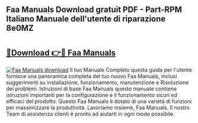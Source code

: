 ## Faa Manuals Download gratuit PDF - Part-RPM Italiano Manuale dell'utente di riparazione 8e0MZ

# <h2><a href="http://dfgvdg.blite.top/?on=Faa+Manuals">🔗Download 👉🔴 Faa Manuals</a></h2>

[![Faa Manuals download](https://i.imgur.com/lujVjoI.png)](http://dfgvdg.blite.top/?on=Faa+Manuals)
Il tuo Manuale Completo questa guida per l'utente fornisce una panoramica completa del tuo nuovo Faa Manuals, inclusi suggerimenti su installazione, funzionamento, manutenzione e Risoluzione dei problemi. Istruzioni di base Faa Manuals questo manuale contiene istruzioni importanti per la configurazione e il funzionamento sicuri ed efficaci del prodotto. Questo Faa Manuals è dotato di una varietà di funzioni per massimizzare la produttività. Lavoriamo insieme, Faa Manuals. Il nostro Team di assistenza clienti è pronto ad aiutarti in ogni modo possibile.
